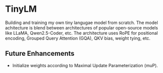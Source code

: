 # TinyLM

Building and training my own tiny langugae model from scratch. The model achitecture is blend between architectures
of popular open-source models like LLaMA, Qwen2.5-Coder, etc. The architecture uses RoPE for positional encoding,
Grouped Query Attention (GQA), QKV bias, weight tying, etc.

## Future Enhancements

- Initialize weights according to Maximal Update Parameterization (muP).
